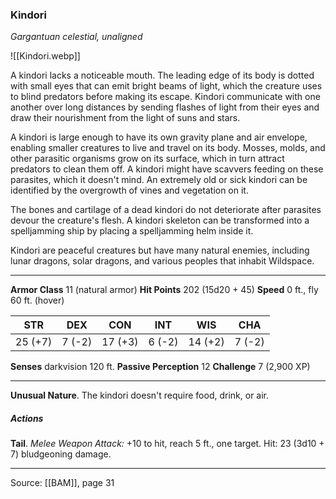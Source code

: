 ### Kindori
_Gargantuan celestial, unaligned_

![[Kindori.webp]]

A kindori lacks a noticeable mouth. The leading edge of its body is dotted with small eyes that can emit bright beams of light, which the creature uses to blind predators before making its escape. Kindori communicate with one another over long distances by sending flashes of light from their eyes and draw their nourishment from the light of suns and stars.

A kindori is large enough to have its own gravity plane and air envelope, enabling smaller creatures to live and travel on its body. Mosses, molds, and other parasitic organisms grow on its surface, which in turn attract predators to clean them off. A kindori might have scavvers feeding on these parasites, which it doesn't mind. An extremely old or sick kindori can be identified by the overgrowth of vines and vegetation on it.

The bones and cartilage of a dead kindori do not deteriorate after parasites devour the creature's flesh. A kindori skeleton can be transformed into a spelljamming ship by placing a spelljamming helm inside it.

Kindori are peaceful creatures but have many natural enemies, including lunar dragons, solar dragons, and various peoples that inhabit Wildspace.




---

**Armor Class** 11 (natural armor)
**Hit Points** 202 (15d20 + 45)
**Speed** 0 ft., fly 60 ft. (hover)

| STR     | DEX     | CON     | INT     | WIS     | CHA     |
|---------|---------|---------|---------|---------|---------|
| 25 (+7) | 7 (-2) | 17 (+3) | 6 (-2) | 14 (+2) | 7 (-2) |

**Senses** darkvision 120 ft.
**Passive Perception** 12
**Challenge** 7 (2,900 XP)

---

**Unusual Nature**. The kindori doesn't require food, drink, or air.

##### Actions
**Tail**. _Melee Weapon Attack:_ +10 to hit, reach 5 ft., one target. Hit: 23 (3d10 + 7) bludgeoning damage.


---

Source: [[BAM]], page 31